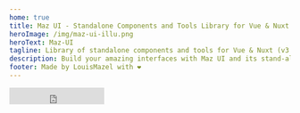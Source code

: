 ```yaml
---
home: true
title: Maz UI - Standalone Components and Tools Library for Vue & Nuxt
heroImage: /img/maz-ui-illu.png
heroText: Maz-UI
tagline: Library of standalone components and tools for Vue & Nuxt (v3.x)
description: Build your amazing interfaces with Maz UI and its stand-alone components - Stand-alone components library for Vue.JS & Nuxt.JS
footer: Made by LouisMazel with ❤️
---
```


<!-- markdownlint-disable -->

<div class="flex flex-center" style="margin-bottom: 2rem;">
  <iframe
    src="https://ghbtns.com/github-btn.html?user=LouisMazel&repo=maz-ui&type=star&count=true&size=large"
    frameborder="0"
    scrolling="0"
    width="170"
    height="30"
    title="Maz-UI"
  />
</div>

<div class="flex flex-center flex-wrap" style="margin-bottom: 2rem; gap: 1rem;">
  <MazBtn
    to="/guide/getting-started.md"
    size="lg"
  >
    Getting Started
  </MazBtn>
  <MazBtn
    to="/components/maz-btn.md"
    size="lg"
    color="secondary"
  >
    Components
  </MazBtn>
  <MazBtn
    to="/plugins/toaster.md"
    size="lg"
    color="info"
  >
    Plugins
  </MazBtn>
  <MazBtn
    to="/helpers/theme-handler.md"
    size="lg"
    color="success"
  >
    Helpers
  </MazBtn>
  <MazBtn
    to="/filters/currency.md"
    size="lg"
    color="warning"
  >
    Filters
  </MazBtn>
  <MazBtn
    to="/filters/currency.md"
    size="lg"
    color="danger"
  >
    Directives
  </MazBtn>
</div>


<NpmBadge package="maz-ui" dist-tag="latest" />

<CodeGroup>

  <CodeGroupItem title="NPM" active>

```bash
npm install maz-ui
```
  </CodeGroupItem>

  <CodeGroupItem title="YARN">

```bash
yarn add maz-ui
```
  </CodeGroupItem>
</CodeGroup>


<div class="features">
  <div class="feature">
    <h2>Standalone</h2>
    <p>
      All components or tools are <strong>standalone</strong>, if you want use only one module from this library you don't need to install the whole library
    </p>
  </div>
  <div class="feature">
    <h2>SSR Friendly</h2>
    <p>
      All components works with <strong>Nuxt</strong>, no need to install components on client side
    </p>
  </div>
  <div class="feature">
    <h2>Typescript</h2>
    <p>
      This library is writing with <strong>Typescript</strong>, all types and declarations are directly availables
    </p>
  </div>
  <div class="feature">
    <h2>Made with TailwindCSS</h2>
    <p>
      <strong>Optimized</strong> CSS file sizes |
      All CSS <strong>good practices</strong> are respected with TailwindCSS |
      Use your theme <strong>easily</strong>
    </p>
  </div>
  <div class="feature">
    <h2>Dark and Light Theme</h2>
    <p>All components supports the Dark and Light themes.</p>
  </div>
  <div class="feature">
    <h2>Tools</h2>
    <p>
      Maz-ui provide many modules:
      <strong>plugins, directives, filters and helpers</strong>
    </p>
  </div>
</div>